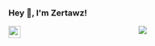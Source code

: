 <h3> Hey 👋, I'm Zertawz!</h3>

<a href="https://www.linkedin.com/in/jean-christophe-burnot-8aa1b5217/">
  <img align="left" width="24px" src="https://cdn.jsdelivr.net/npm/simple-icons@v3/icons/linkedin.svg" />
   <script src="https://tryhackme.com/badge/668522"></script>
</a>
<div align=center>
 <img src="guts-berserk-guts.gif" align="center"/>
</div>
